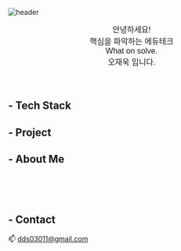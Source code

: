 ![header](https://capsule-render.vercel.app/api?type=VENOM&height=200&text=WELCOME!-nl-JAEUK'S%20Git%Hub.&animation=fadeIn&color=0:EEFF00,100:a82da8&fontColor=FFFF)

<div align="center" style="font-family: Arial, sans-serif; font-size: 16px;">
    안녕하세요!<br>
    핵심을 파악하는 에듀테크<br>
    What on solve.<br>
    오재욱 입니다.<br><br><br>
</div>


## - Tech Stack
<div> 
    
</div>

## - Project

## - About Me 
<div>
        
</br></br></br>
</div>  

## - Contact
📫 dds03011@gmail.com

